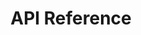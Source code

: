 ---
title: API Reference

language_tabs:
  - curl

includes:
  - developer_guide
  - revision_history
  - introduction
  - text_to_speech
  - automated_speech_recognition
  - position_markers
  - visemes

toc_footers:
  - <a href='#'>Sign Up for a Developer Key</a>
  - <a href='https://github.com/tripit/slate'>Documentation Powered by Slate</a>

search: true
---